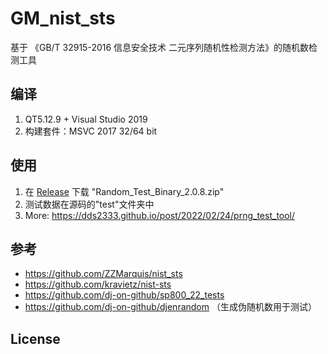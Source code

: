# GM_nist_sts

基于 《GB/T 32915-2016 信息安全技术 二元序列随机性检测方法》的随机数检测工具

## 编译

1) QT5.12.9 + Visual Studio 2019
2) 构建套件：MSVC 2017 32/64 bit

## 使用

1) 在 [Release](https://github.com/dds2333/GM_nist_sts/releases) 下载 "Random_Test_Binary_2.0.8.zip"
2) 测试数据在源码的"test"文件夹中
3) More: https://dds2333.github.io/post/2022/02/24/prng_test_tool/

## 参考

- https://github.com/ZZMarquis/nist_sts
- https://github.com/kravietz/nist-sts
- https://github.com/dj-on-github/sp800_22_tests
- https://github.com/dj-on-github/djenrandom （生成伪随机数用于测试）

## License


